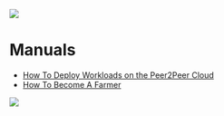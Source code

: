 ![](img/manual_from_laptop.png)

# Manuals

- [How To Deploy Workloads on the Peer2Peer Cloud](https://cloud-library.threefold.me/)
- [How To Become A Farmer](tfgrid:farming_manual) 

![](img/different_users_tfgrid.png)
